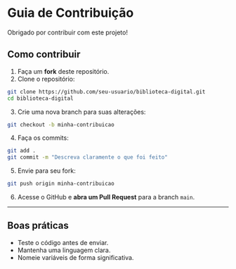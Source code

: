 # Guia de Contribuição

Obrigado por contribuir com este projeto!

## Como contribuir

1. Faça um **fork** deste repositório.
2. Clone o repositório:

```bash
git clone https://github.com/seu-usuario/biblioteca-digital.git
cd biblioteca-digital
```

3. Crie uma nova branch para suas alterações:

```bash
git checkout -b minha-contribuicao
```

4. Faça os commits:

```bash
git add .
git commit -m "Descreva claramente o que foi feito"
```

5. Envie para seu fork:

```bash
git push origin minha-contribuicao
```

6. Acesse o GitHub e **abra um Pull Request** para a branch `main`.

---

## Boas práticas

- Teste o código antes de enviar.
- Mantenha uma linguagem clara.
- Nomeie variáveis de forma significativa.